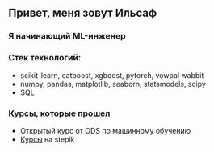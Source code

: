 ## Привет, меня зовут Ильсаф
### Я начинающий ML-инженер

### Стек технологий:
- scikit-learn, catboost, xgboost, pytorch, vowpal wabbit
- numpy, pandas, matplotlib, seaborn, statsmodels, scipy
- SQL

### Курсы, которые прошел
- Открытый курс от ODS по машинному обучению
- [Курсы](https://stepik.org/users/439834358/profile) на stepik
